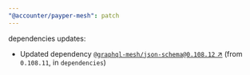 ```yaml
---
"@accounter/payper-mesh": patch
---
```

dependencies updates:
  - Updated dependency [`@graphql-mesh/json-schema@0.108.12` ↗︎](https://www.npmjs.com/package/@graphql-mesh/json-schema/v/0.108.12) (from `0.108.11`, in `dependencies`)
